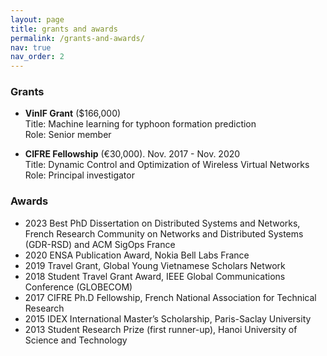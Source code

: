 ```yaml
---
layout: page
title: grants and awards
permalink: /grants-and-awards/
nav: true
nav_order: 2
---
```


### Grants
* **VinIF Grant** ($166,000)\
  Title: Machine learning for typhoon formation prediction\
  Role: Senior member
  
* **CIFRE Fellowship** (€30,000). Nov. 2017 - Nov. 2020\
  Title: Dynamic Control and Optimization of Wireless Virtual Networks\
  Role: Principal investigator
  
### Awards
* 2023 Best PhD Dissertation on Distributed Systems and Networks, French Research Community on Networks and Distributed Systems (GDR-RSD) and ACM SigOps France
* 2020 ENSA Publication Award, Nokia Bell Labs France
* 2019 Travel Grant, Global Young Vietnamese Scholars Network
* 2018 Student Travel Grant Award, IEEE Global Communications Conference (GLOBECOM) 
* 2017 CIFRE Ph.D Fellowship, French National Association for Technical Research
* 2015 IDEX International Master’s Scholarship, Paris-Saclay University
* 2013 Student Research Prize (first runner-up), Hanoi University of Science and Technology
